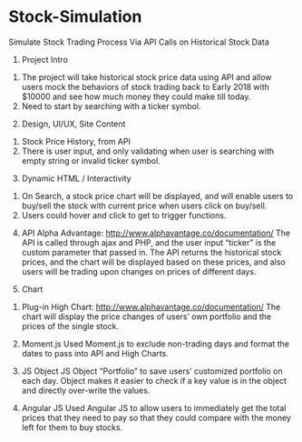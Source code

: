 # Stock-Simulation
Simulate Stock Trading Process Via API Calls on Historical Stock Data 

1. Project Intro

1) The project will take historical stock price data using API and allow users mock the behaviors of stock trading back to Early 2018 with $10000 and see how much money they could make till today.
2) Need to start by searching with a ticker symbol.

2. Design, UI/UX, Site Content
1) Stock Price History, from API
2) There is user input, and only validating when user is searching with empty string or invalid ticker symbol.

3. Dynamic HTML / Interactivity
1) On Search, a stock price chart will be displayed, and will enable users to buy/sell the stock with current price when users click on buy/sell.
2) Users could hover and click to get to trigger functions.

4. API
Alpha Advantage: http://www.alphavantage.co/documentation/
The API is called through ajax and PHP, and the user input “ticker” is the custom parameter that passed in.
The API returns the historical stock prices, and the chart will be displayed based on these prices, and also users will be trading upon changes on prices of different days.

5. Chart
1) Plug-in High Chart: http://www.alphavantage.co/documentation/
The chart will display the price changes of users’ own portfolio and the prices of the single stock.
 
2) Moment.js
Used Moment.js to exclude non-trading days and format the dates to pass into API and High Charts.
 
3) JS Object
JS Object “Portfolio” to save users’ customized portfolio on each day. Object makes it easier to check if a key value is in the object and directly over-write the values.
 
4) Angular JS
Used Angular JS to allow users to immediately get the total prices that they need to pay so that they could compare with the money left for them to buy stocks.
 
